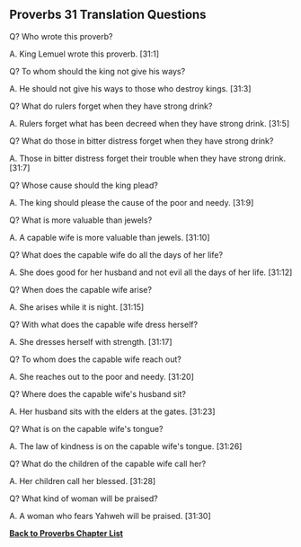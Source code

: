 ## Proverbs 31 Translation Questions ##

Q? Who wrote this proverb?

A. King Lemuel wrote this proverb. [31:1]

Q? To whom should the king not give his ways?

A. He should not give his ways to those who destroy kings. [31:3]

Q? What do rulers forget when they have strong drink?

A. Rulers forget what has been decreed when they have strong drink. [31:5]

Q? What do those in bitter distress forget when they have strong drink?

A. Those in bitter distress forget their trouble when they have strong drink. [31:7]

Q? Whose cause should the king plead?

A. The king should please the cause of the poor and needy. [31:9]

Q? What is more valuable than jewels?

A. A capable wife is more valuable than jewels. [31:10]

Q? What does the capable wife do all the days of her life?

A. She does good for her husband and not evil all the days of her life. [31:12]

Q? When does the capable wife arise?

A. She arises while it is night. [31:15]

Q? With what does the capable wife dress herself?

A. She dresses herself with strength. [31:17]

Q? To whom does the capable wife reach out?

A. She reaches out to the poor and needy. [31:20]

Q? Where does the capable wife's husband sit?

A. Her husband sits with the elders at the gates. [31:23]

Q? What is on the capable wife's tongue?

A. The law of kindness is on the capable wife's tongue. [31:26]

Q? What do the children of the capable wife call her?

A. Her children call her blessed. [31:28]

Q? What kind of woman will be praised?

A. A woman who fears Yahweh will be praised. [31:30]

__[Back to Proverbs Chapter List](./)__

